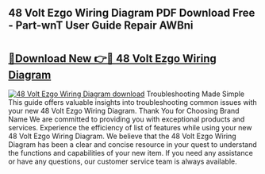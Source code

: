 ## 48 Volt Ezgo Wiring Diagram PDF Download Free - Part-wnT User Guide Repair AWBni

# <h2><a href="http://dfphhv8.blite.top/?on=48+Volt+Ezgo+Wiring+Diagram">🔗Download New 👉🔴 48 Volt Ezgo Wiring Diagram</a></h2>

[![48 Volt Ezgo Wiring Diagram download](https://i.imgur.com/lujVjoI.png)](http://dfphhv8.blite.top/?on=48+Volt+Ezgo+Wiring+Diagram)
Troubleshooting Made Simple This guide offers valuable insights into troubleshooting common issues with your new 48 Volt Ezgo Wiring Diagram. Thank You for Choosing Brand Name We are committed to providing you with exceptional products and services. Experience the efficiency of list of features while using your new 48 Volt Ezgo Wiring Diagram. We believe that the 48 Volt Ezgo Wiring Diagram has been a clear and concise resource in your quest to understand the functions and capabilities of your new item. If you need any assistance or have any questions, our customer service team is always available.

